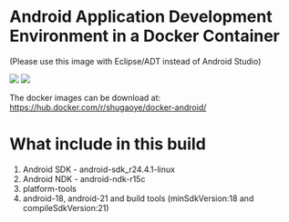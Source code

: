 Android Application Development Environment in a Docker Container
=================================================================
(Please use this image with Eclipse/ADT instead of Android Studio)

[![](https://images.microbadger.com/badges/image/shugaoye/docker-android.svg)](https://microbadger.com/images/shugaoye/docker-android "Get your own image badge on microbadger.com")
[![](https://images.microbadger.com/badges/version/shugaoye/docker-android.svg)](https://microbadger.com/images/shugaoye/docker-android "Get your own version badge on microbadger.com")

The docker images can be download at:
https://hub.docker.com/r/shugaoye/docker-android/

# What include in this build 

1. Android SDK - android-sdk_r24.4.1-linux
2. Android NDK - android-ndk-r15c
3. platform-tools
4. android-18, android-21 and build tools 
   (minSdkVersion:18 and compileSdkVersion:21)